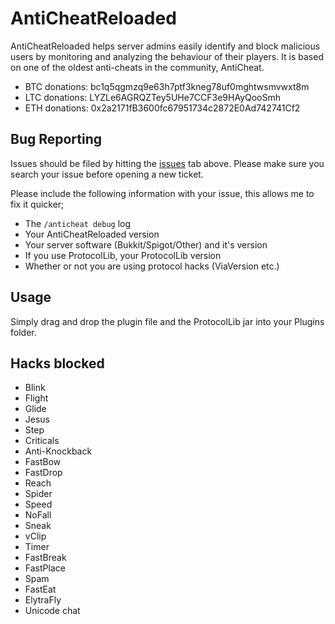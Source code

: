 AntiCheatReloaded
=============
AntiCheatReloaded helps server admins easily identify and block malicious users by monitoring and analyzing the behaviour of their players. It is based on one of the oldest anti-cheats in the community, AntiCheat.

+ BTC donations: bc1q5qgmzq9e63h7ptf3kneg78uf0mghtwsmvwxt8m
+ LTC donations: LYZLe6AGRQZTey5UHe7CCF3e9HAyQooSmh
+ ETH donations: 0x2a2171fB3600fc67951734c2872E0Ad742741Cf2

Bug Reporting
------------

Issues should be filed by hitting the [issues](https://github.com/Rammelkast/AntiCheatReloaded/issues?state=open) tab above. Please make sure you search your issue before opening a new ticket.

Please include the following information with your issue, this allows me to fix it quicker;
* The `/anticheat debug` log
* Your AntiCheatReloaded version
* Your server software (Bukkit/Spigot/Other) and it's version
* If you use ProtocolLib, your ProtocolLib version
* Whether or not you are using protocol hacks (ViaVersion etc.)

Usage
-------
Simply drag and drop the plugin file and the ProtocolLib jar into your Plugins folder.

Hacks blocked
-------
* Blink
* Flight
* Glide
* Jesus
* Step
* Criticals
* Anti-Knockback
* FastBow
* FastDrop
* Reach
* Spider
* Speed
* NoFall
* Sneak
* vClip
* Timer
* FastBreak
* FastPlace
* Spam
* FastEat
* ElytraFly
* Unicode chat